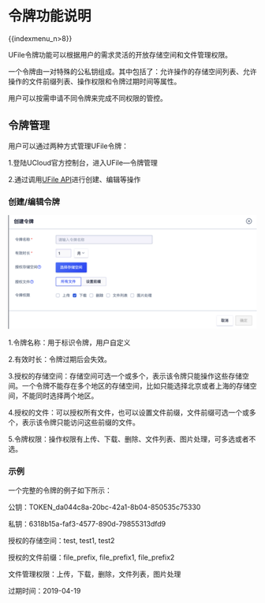 # 令牌功能说明

{{indexmenu_n>8}}

UFile令牌功能可以根据用户的需求灵活的开放存储空间和文件管理权限。

一个令牌由一对特殊的公私钥组成。其中包括了：允许操作的存储空间列表、允许操作的文件前缀列表、操作权限和令牌过期时间等属性。

用户可以按需申请不同令牌来完成不同权限的管控。

## 令牌管理

用户可以通过两种方式管理UFile令牌：

1.登陆UCloud官方控制台，进入UFile—令牌管理

2.通过调用[UFile API](https://docs.ucloud.cn/api/ufile-api/index)进行创建、编辑等操作

### 创建/编辑令牌

![](/images/令牌.png)

1.令牌名称：用于标识令牌，用户自定义

2.有效时长：令牌过期后会失效。

3.授权的存储空间：存储空间可选一个或多个，表示该令牌只能操作这些存储空间。一个令牌不能存在多个地区的存储空间，比如只能选择北京或者上海的存储空间，不能同时选择两个地区。

4.授权的文件：可以授权所有文件，也可以设置文件前缀，文件前缀可选一个或多个，表示该令牌只能访问这些前缀的文件。

5.令牌权限：操作权限有上传、下载、删除、文件列表、图片处理，可多选或者不选。



### 示例

一个完整的令牌的例子如下所示：

公钥：TOKEN_da044c8a-20bc-42a1-8b04-850535c75330

私钥：6318b15a-faf3-4577-890d-79855313dfd9

授权的存储空间：test, test1, test2

授权的文件前缀：file_prefix, file_prefix1, file_prefix2

文件管理权限：上传，下载，删除，文件列表，图片处理

过期时间：2019-04-19
